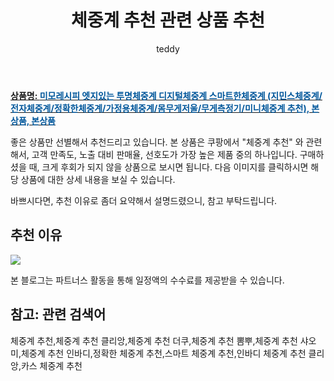 ﻿---
layout: post
title:  "체중계 추천 관련 상품 추천"
author: teddy
categories: [ 생활/건강 ]
tags: [체중계 추천,체중계 추천 클리앙,체중계 추천 더쿠,체중계 추천 뽐뿌,체중계 추천 샤오미,체중계 추천 인바디,정확한 체중계 추천,스마트 체중계 추천,인바디 체중계 추천 클리앙,카스 체중계 추천]
image: https://static.coupangcdn.com/image/vendor_inventory/40ce/d8f56aa6719d97dcc60ccc51f49e626ce5b1318f2083461063cfd0228891.jpg 
description: "쿠팡에서 체중계 추천 관련 상품으로 가장 고객 선호도가 높은 제품 중 하나입니다."
---

<a href="https://link.coupang.com/re/AFFSDP?lptag=AF5385349&pageKey=5596302105&itemId=8998912774&vendorItemId=76285382874&traceid=V0-153-9c197188ee7ddfa5"><b>상품명: <font color='#01579B'>미모레시피 엣지있는 투명체중계 디지털체중계 스마트한체중계 (지민스체중계/전자체중계/정확한체중계/가정용체중계/몸무게저울/무게측정기/미니체중계 추천), 본상품, 본상품</font></b></a>

좋은 상품만 선별해서 추천드리고 있습니다.
본 상품은 쿠팡에서 "체중계 추천" 와 관련해서, 고객 만족도, 노출 대비 판매율, 선호도가 가장 높은 제품 중의 하나입니다.
구매하셨을 때, 크게 후회가 되지 않을 상품으로 보시면 됩니다. 
다음 이미지를 클릭하시면 해당 상품에 대한 상세 내용을 보실 수 있습니다.

바쁘시다면, 추천 이유로 좀더 요약해서 설명드렸으니, 참고 부탁드립니다.

## 추천 이유 

<a href="https://link.coupang.com/re/AFFSDP?lptag=AF5385349&pageKey=5596302105&itemId=8998912774&vendorItemId=76285382874&traceid=V0-153-9c197188ee7ddfa5"><img src="https://thumbnail9.coupangcdn.com/thumbnails/remote/q89/image/vendor_inventory/b296/10a298e03f5d40a91104cf5ce306eec5970eabc82046269bd8e1d24d7f1a.jpg"></a> 

본 블로그는 파트너스 활동을 통해 일정액의 수수료를 제공받을 수 있습니다.

## 참고: 관련 검색어    
체중계 추천,체중계 추천 클리앙,체중계 추천 더쿠,체중계 추천 뽐뿌,체중계 추천 샤오미,체중계 추천 인바디,정확한 체중계 추천,스마트 체중계 추천,인바디 체중계 추천 클리앙,카스 체중계 추천